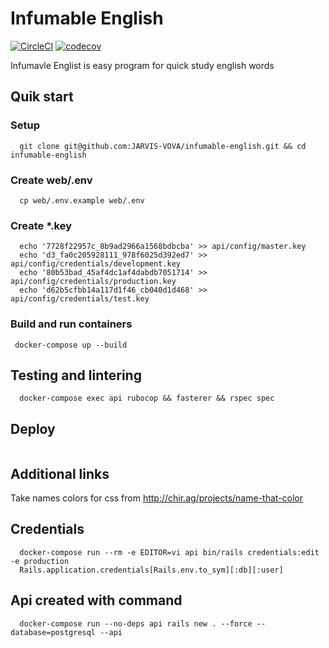 # Infumable English

[![CircleCI](https://circleci.com/gh/JARVIS-VOVA/infumable-english.svg?style=shield)](https://app.circleci.com/pipelines/github/JARVIS-VOVA)
[![codecov](https://codecov.io/gh/JARVIS-VOVA/infumable-english/branch/main/graph/badge.svg?token=9YV2GTED6Z)](https://codecov.io/gh/JARVIS-VOVA/infumable-english)

Infumavle Englist is easy program for quick study english words

## Quik start

### Setup
```
  git clone git@github.com:JARVIS-VOVA/infumable-english.git && cd infumable-english
```

### Create web/.env
```
  cp web/.env.example web/.env
```

### Create *.key
```
  echo '7728f22957c_8b9ad2966a1568bdbcba' >> api/config/master.key
  echo 'd3_fa0c205928111_978f6025d392ed7' >> api/config/credentials/development.key
  echo '80b53bad_45af4dc1af4dabdb7051714' >> api/config/credentials/production.key
  echo 'd62b5cfbb14a117d1f46_cb040d1d468' >> api/config/credentials/test.key

```

### Build and run containers
```
 docker-compose up --build
```

## Testing and lintering
```
  docker-compose exec api rubocop && fasterer && rspec spec
```

## Deploy
```
```

## Additional links
Take names colors for css from http://chir.ag/projects/name-that-color

## Credentials
```
  docker-compose run --rm -e EDITOR=vi api bin/rails credentials:edit -e production
  Rails.application.credentials[Rails.env.to_sym][:db][:user]
```

## Api created with command
```
  docker-compose run --no-deps api rails new . --force --database=postgresql --api
```
